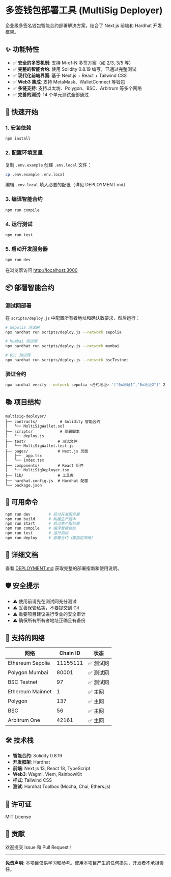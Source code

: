 # 多签钱包部署工具 (MultiSig Deployer)

企业级多签名钱包智能合约部署解决方案，结合了 Next.js 前端和 Hardhat 开发框架。

## ✨ 功能特性

- ✅ **安全的多签机制**: 支持 M-of-N 多签方案（如 2/3, 3/5 等）
- ✅ **完整的智能合约**: 使用 Solidity 0.8.19 编写，已通过完整测试
- ✅ **现代化前端界面**: 基于 Next.js + React + Tailwind CSS
- ✅ **Web3 集成**: 支持 MetaMask、WalletConnect 等钱包
- ✅ **多链支持**: 支持以太坊、Polygon、BSC、Arbitrum 等多个网络
- ✅ **完善的测试**: 14 个单元测试全部通过

## 🚀 快速开始

### 1. 安装依赖

```bash
npm install
```

### 2. 配置环境变量

复制 `.env.example` 创建 `.env.local` 文件：

```bash
cp .env.example .env.local
```

编辑 `.env.local` 填入必要的配置（详见 DEPLOYMENT.md）

### 3. 编译智能合约

```bash
npm run compile
```

### 4. 运行测试

```bash
npm run test
```

### 5. 启动开发服务器

```bash
npm run dev
```

在浏览器访问 [http://localhost:3000](http://localhost:3000)

## 📦 部署智能合约

### 测试网部署

在 `scripts/deploy.js` 中配置所有者地址和确认数要求，然后运行：

```bash
# Sepolia 测试网
npx hardhat run scripts/deploy.js --network sepolia

# Mumbai 测试网
npx hardhat run scripts/deploy.js --network mumbai

# BSC 测试网
npx hardhat run scripts/deploy.js --network bscTestnet
```

### 验证合约

```bash
npx hardhat verify --network sepolia <合约地址> '["0x地址1","0x地址2"]' 2
```

## 📚 项目结构

```
multisig-deployer/
├── contracts/          # Solidity 智能合约
│   └── MultiSigWallet.sol
├── scripts/            # 部署脚本
│   └── deploy.js
├── test/              # 测试文件
│   └── MultiSigWallet.test.js
├── pages/             # Next.js 页面
│   ├── _app.tsx
│   └── index.tsx
├── components/        # React 组件
│   └── MultiSigDeployer.tsx
├── lib/               # 工具库
├── hardhat.config.js  # Hardhat 配置
└── package.json
```

## 🔧 可用命令

```bash
npm run dev        # 启动开发服务器
npm run build      # 构建生产版本
npm run start      # 启动生产服务器
npm run compile    # 编译智能合约
npm run test       # 运行测试
npm run deploy     # 部署合约（需指定网络）
```

## 📖 详细文档

查看 [DEPLOYMENT.md](./DEPLOYMENT.md) 获取完整的部署指南和使用说明。

## 🛡️ 安全提示

- ⚠️ 使用前请先在测试网充分测试
- ⚠️ 妥善保管私钥，不要提交到 Git
- ⚠️ 重要项目建议进行专业的安全审计
- ⚠️ 确保所有所有者地址正确且有备份

## 🔗 支持的网络

| 网络 | Chain ID | 状态 |
|------|----------|------|
| Ethereum Sepolia | 11155111 | ✅ 测试网 |
| Polygon Mumbai | 80001 | ✅ 测试网 |
| BSC Testnet | 97 | ✅ 测试网 |
| Ethereum Mainnet | 1 | ✅ 主网 |
| Polygon | 137 | ✅ 主网 |
| BSC | 56 | ✅ 主网 |
| Arbitrum One | 42161 | ✅ 主网 |

## 🛠️ 技术栈

- **智能合约**: Solidity 0.8.19
- **开发框架**: Hardhat
- **前端**: Next.js 13, React 18, TypeScript
- **Web3**: Wagmi, Viem, RainbowKit
- **样式**: Tailwind CSS
- **测试**: Hardhat Toolbox (Mocha, Chai, Ethers.js)

## 📄 许可证

MIT License

## 🤝 贡献

欢迎提交 Issue 和 Pull Request！

---

**免责声明**: 本项目仅供学习和参考。使用本项目产生的任何损失，开发者不承担责任。
